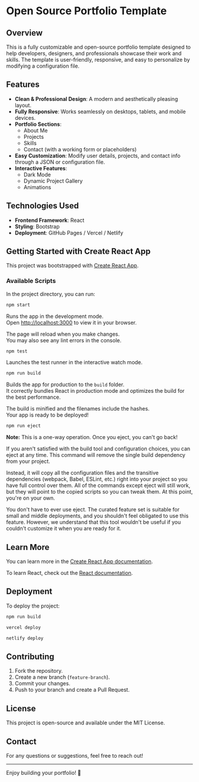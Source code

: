 # Open Source Portfolio Template

## Overview
This is a fully customizable and open-source portfolio template designed to help developers, designers, and professionals showcase their work and skills. The template is user-friendly, responsive, and easy to personalize by modifying a configuration file.

## Features
- **Clean & Professional Design**: A modern and aesthetically pleasing layout.
- **Fully Responsive**: Works seamlessly on desktops, tablets, and mobile devices.
- **Portfolio Sections**:
  - About Me
  - Projects
  - Skills
  - Contact (with a working form or placeholders)
- **Easy Customization**: Modify user details, projects, and contact info through a JSON or configuration file.
- **Interactive Features**:
  - Dark Mode
  - Dynamic Project Gallery
  - Animations

## Technologies Used
- **Frontend Framework**: React 
- **Styling**:  Bootstrap 
- **Deployment**: GitHub Pages / Vercel / Netlify

## Getting Started with Create React App

This project was bootstrapped with [Create React App](https://github.com/facebook/create-react-app).

### Available Scripts

In the project directory, you can run:

```sh
npm start
```
Runs the app in the development mode.  
Open [http://localhost:3000](http://localhost:3000) to view it in your browser.

The page will reload when you make changes.  
You may also see any lint errors in the console.

```sh
npm test
```
Launches the test runner in the interactive watch mode.

```sh
npm run build
```
Builds the app for production to the `build` folder.  
It correctly bundles React in production mode and optimizes the build for the best performance.

The build is minified and the filenames include the hashes.  
Your app is ready to be deployed!

```sh
npm run eject
```
**Note:** This is a one-way operation. Once you eject, you can't go back!

If you aren't satisfied with the build tool and configuration choices, you can eject at any time. This command will remove the single build dependency from your project.

Instead, it will copy all the configuration files and the transitive dependencies (webpack, Babel, ESLint, etc.) right into your project so you have full control over them. All of the commands except eject will still work, but they will point to the copied scripts so you can tweak them. At this point, you're on your own.

You don't have to ever use eject. The curated feature set is suitable for small and middle deployments, and you shouldn't feel obligated to use this feature. However, we understand that this tool wouldn't be useful if you couldn't customize it when you are ready for it.

## Learn More
You can learn more in the [Create React App documentation](https://facebook.github.io/create-react-app/docs/getting-started).

To learn React, check out the [React documentation](https://reactjs.org/).

## Deployment
To deploy the project:

```sh
npm run build
```

```sh
vercel deploy
```

```sh
netlify deploy
```

## Contributing
1. Fork the repository.
2. Create a new branch (`feature-branch`).
3. Commit your changes.
4. Push to your branch and create a Pull Request.

## License
This project is open-source and available under the MIT License.

## Contact
For any questions or suggestions, feel free to reach out!

---

Enjoy building your portfolio! 🚀

